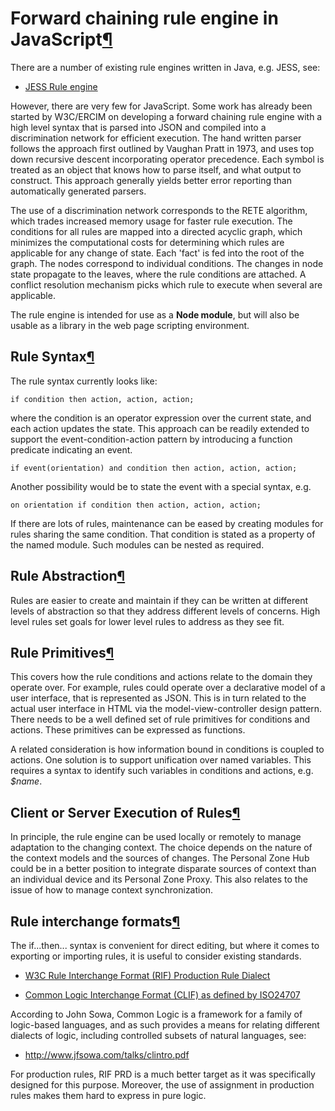 Forward chaining rule engine in JavaScript[¶](#Forward-chaining-rule-engine-in-JavaScript)
==========================================================================================

There are a number of existing rule engines written in Java, e.g. JESS,
see:

-   [JESS Rule engine](http://www.jessrules.com/)

However, there are very few for JavaScript. Some work has already been
started by W3C/ERCIM on developing a forward chaining rule engine with a
high level syntax that is parsed into JSON and compiled into a
discrimination network for efficient execution. The hand written parser
follows the approach first outlined by Vaughan Pratt in 1973, and uses
top down recursive descent incorporating operator precedence. Each
symbol is treated as an object that knows how to parse itself, and what
output to construct. This approach generally yields better error
reporting than automatically generated parsers.

The use of a discrimination network corresponds to the RETE algorithm,
which trades increased memory usage for faster rule execution. The
conditions for all rules are mapped into a directed acyclic graph, which
minimizes the computational costs for determining which rules are
applicable for any change of state. Each 'fact' is fed into the root of
the graph. The nodes correspond to individual conditions. The changes in
node state propagate to the leaves, where the rule conditions are
attached. A conflict resolution mechanism picks which rule to execute
when several are applicable.

The rule engine is intended for use as a **Node module**, but will also
be usable as a library in the web page scripting environment.

Rule Syntax[¶](#Rule-Syntax)
----------------------------

The rule syntax currently looks like:

    if condition then action, action, action;

where the condition is an operator expression over the current state,
and each action updates the state. This approach can be readily extended
to support the event-condition-action pattern by introducing a function
predicate indicating an event.

    if event(orientation) and condition then action, action, action;

Another possibility would be to state the event with a special syntax,
e.g.

    on orientation if condition then action, action, action;

If there are lots of rules, maintenance can be eased by creating modules
for rules sharing the same condition. That condition is stated as a
property of the named module. Such modules can be nested as required.

Rule Abstraction[¶](#Rule-Abstraction)
--------------------------------------

Rules are easier to create and maintain if they can be written at
different levels of abstraction so that they address different levels of
concerns. High level rules set goals for lower level rules to address as
they see fit.

Rule Primitives[¶](#Rule-Primitives)
------------------------------------

This covers how the rule conditions and actions relate to the domain
they operate over. For example, rules could operate over a declarative
model of a user interface, that is represented as JSON. This is in turn
related to the actual user interface in HTML via the
model-view-controller design pattern. There needs to be a well defined
set of rule primitives for conditions and actions. These primitives can
be expressed as functions.

A related consideration is how information bound in conditions is
coupled to actions. One solution is to support unification over named
variables. This requires a syntax to identify such variables in
conditions and actions, e.g. *\$name*.

Client or Server Execution of Rules[¶](#Client-or-Server-Execution-of-Rules)
----------------------------------------------------------------------------

In principle, the rule engine can be used locally or remotely to manage
adaptation to the changing context. The choice depends on the nature of
the context models and the sources of changes. The Personal Zone Hub
could be in a better position to integrate disparate sources of context
than an individual device and its Personal Zone Proxy. This also relates
to the issue of how to manage context synchronization.

Rule interchange formats[¶](#Rule-interchange-formats)
------------------------------------------------------

The if...then... syntax is convenient for direct editing, but where it
comes to exporting or importing rules, it is useful to consider existing
standards.

-   [W3C Rule Interchange Format (RIF) Production Rule
    Dialect](http://www.w3.org/2005/rules/wiki/PRD)

<!-- -->

-   [Common Logic Interchange Format (CLIF) as defined by
    ISO24707](http://standards.iso.org/ittf/PubliclyAvailableStandards/c039175_ISO_IEC_24707_2007%28E%29.zip)

According to John Sowa, Common Logic is a framework for a family of
logic-based languages, and as such provides a means for relating
different dialects of logic, including controlled subsets of natural
languages, see:

-   <http://www.jfsowa.com/talks/clintro.pdf>

For production rules, RIF PRD is a much better target as it was
specifically designed for this purpose. Moreover, the use of assignment
in production rules makes them hard to express in pure logic.

